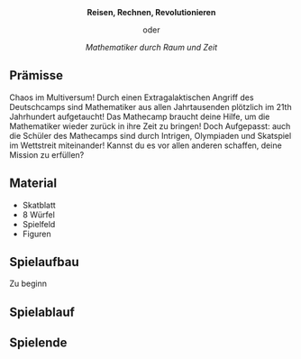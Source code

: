 <div align=center>
	<b> Reisen, Rechnen, Revolutionieren</b>
	<p>oder</p>
	<i>Mathematiker durch Raum und Zeit</i>
</div>

## Prämisse

Chaos im Multiversum! Durch einen Extragalaktischen Angriff des Deutschcamps sind Mathematiker aus allen Jahrtausenden plötzlich im 21th Jahrhundert aufgetaucht! Das Mathecamp braucht deine Hilfe, um die Mathematiker wieder zurück in ihre Zeit zu bringen! Doch Aufgepasst: auch die Schüler des Mathecamps sind durch Intrigen, Olympiaden und Skatspiel im Wettstreit miteinander! Kannst du es vor allen anderen schaffen, deine Mission zu erfüllen?

## Material

- Skatblatt
- 8 Würfel
- Spielfeld
- Figuren

##  Spielaufbau

Zu beginn 

## Spielablauf

## Spielende

